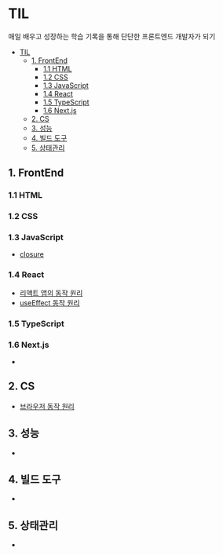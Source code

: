 # TIL

매일 배우고 성장하는 학습 기록을 통해
단단한 프론트엔드 개발자가 되기

- [TIL](#til)
  - [1. FrontEnd](#1-frontend)
    - [1.1 HTML](#11-html)
    - [1.2 CSS](#12-css)
    - [1.3 JavaScript](#13-javascript)
    - [1.4 React](#14-react)
    - [1.5 TypeScript](#15-typescript)
    - [1.6 Next.js](#16-nextjs)
  - [2. CS](#2-cs)
  - [3. 성능](#3-성능)
  - [4. 빌드 도구](#4-빌드-도구)
  - [5. 상태관리](#5-상태관리)

## 1. FrontEnd
### 1.1 HTML

### 1.2 CSS

### 1.3 JavaScript
- [closure](frontend/javascript/closure.md)

### 1.4 React
- [리액트 앱의 동작 원리](frontend/react/리액트%20앱의%20동작%20원리.md)
- [useEffect 동작 원리](frontend/react/useEffect%20동작%20원리.md)

### 1.5 TypeScript

### 1.6 Next.js
- 

## 2. CS
- [브라우저 동작 원리](frontend/computer-science/브라우저%20동작%20원리.md)

## 3. 성능
-

## 4. 빌드 도구
-

## 5. 상태관리
-
